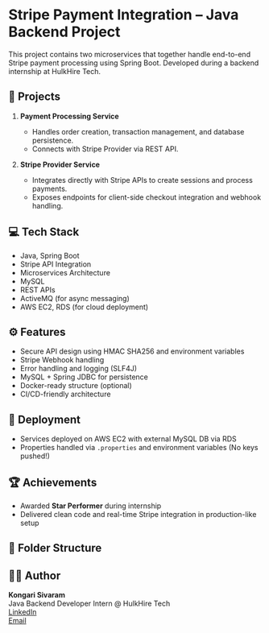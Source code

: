 # Stripe Payment Integration – Java Backend Project

This project contains two microservices that together handle end-to-end Stripe payment processing using Spring Boot. Developed during a backend internship at HulkHire Tech.

## 📁 Projects

1. **Payment Processing Service**  
   - Handles order creation, transaction management, and database persistence.
   - Connects with Stripe Provider via REST API.

2. **Stripe Provider Service**  
   - Integrates directly with Stripe APIs to create sessions and process payments.
   - Exposes endpoints for client-side checkout integration and webhook handling.

## 💻 Tech Stack

- Java, Spring Boot
- Stripe API Integration
- Microservices Architecture
- MySQL
- REST APIs
- ActiveMQ (for async messaging)
- AWS EC2, RDS (for cloud deployment)

## ⚙️ Features

- Secure API design using HMAC SHA256 and environment variables
- Stripe Webhook handling
- Error handling and logging (SLF4J)
- MySQL + Spring JDBC for persistence
- Docker-ready structure (optional)
- CI/CD-friendly architecture

## 🚀 Deployment

- Services deployed on AWS EC2 with external MySQL DB via RDS
- Properties handled via `.properties` and environment variables (No keys pushed!)

## 🏆 Achievements

- Awarded **Star Performer** during internship
- Delivered clean code and real-time Stripe integration in production-like setup

## 📂 Folder Structure

## 👨‍💻 Author

**Kongari Sivaram**  
Java Backend Developer Intern @ HulkHire Tech  
[LinkedIn](https://www.linkedin.com/in/kongari-sivaram/)  
[Email](mailto:sivaramkongari@gmail.com)